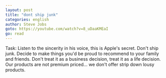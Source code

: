 ```yaml
---
layout: post
title: "dont ship junk"
categories: english
author: Steve Jobs
goto: https://youtube.com/watch?v=8_uDaaKMEaI
go: read
---
```

Task: Listen to the sincerity in his voice, this is Apple's secret. Don't ship junk. Decide to make things you'd be proud to recommend to your family and friends. Don't treat it as a business decision, treat it as a life decision. Our products are not premium priced... we don't offer strip down lousy products.
